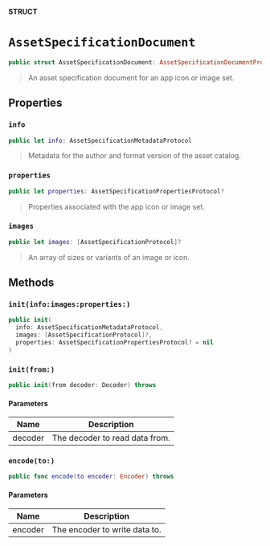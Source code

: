 **STRUCT**

# `AssetSpecificationDocument`

```swift
public struct AssetSpecificationDocument: AssetSpecificationDocumentProtocol, Codable
```

> An asset specification document for an app icon or image set.

## Properties
### `info`

```swift
public let info: AssetSpecificationMetadataProtocol
```

> Metadata for the author and format version of the asset catalog.

### `properties`

```swift
public let properties: AssetSpecificationPropertiesProtocol?
```

>
> Properties associated with the app icon or image set.

### `images`

```swift
public let images: [AssetSpecificationProtocol]?
```

> An array of sizes or variants of an image or icon.

## Methods
### `init(info:images:properties:)`

```swift
public init(
  info: AssetSpecificationMetadataProtocol,
  images: [AssetSpecificationProtocol]?,
  properties: AssetSpecificationPropertiesProtocol? = nil
)
```

### `init(from:)`

```swift
public init(from decoder: Decoder) throws
```

#### Parameters

| Name | Description |
| ---- | ----------- |
| decoder | The decoder to read data from. |

### `encode(to:)`

```swift
public func encode(to encoder: Encoder) throws
```

#### Parameters

| Name | Description |
| ---- | ----------- |
| encoder | The encoder to write data to. |